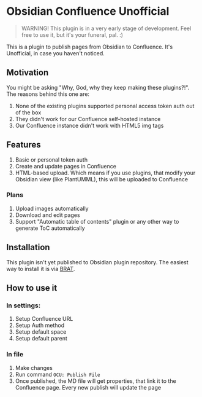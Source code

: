 # Obsidian Confluence Unofficial

> WARNING! This plugin is in a very early stage of development. Feel free to use it, but it's your funeral, pal. :)

This is a plugin to publish pages from Obsidian to Confluence. It's Unofficial, in case you haven't noticed.

## Motivation
You might be asking "Why, God, why they keep making these plugins?!". The reasons behind this one are:

1. None of the existing plugins supported personal access token auth out of the box
1. They didn't work for our Confluence self-hosted instance
1. Our Confluence instance didn't work with HTML5 img tags

## Features
1. Basic or personal token auth
1. Create and update pages in Confluence
1. HTML-based upload. Which means if you use plugins, that modify your Obsidian view (like PlantUMML), this will be uploaded to Confluence

### Plans
1. Upload images automatically
1. Download and edit pages
1. Support "Automatic table of contents" plugin or any other way to generate ToC automatically

## Installation
This plugin isn't yet published to Obsidian plugin repository. The easiest way to install it is via [BRAT](https://github.com/TfTHacker/obsidian42-brat).

## How to use it
### In settings:
1. Setup Confluence URL
1. Setup Auth method
1. Setup default space
1. Setup default parent

### In file
1. Make changes
1. Run command `OCU: Publish File`
1. Once published, the MD file will get properties, that link it to the Confluence page. Every new publish will update the page
